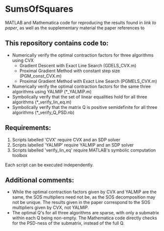 # SumsOfSquares
MATLAB and Mathematica code for reproducing the results found in _link to paper_, as well as the supplementary material the paper references to
  
## This repository contains code to:
- Numerically verify the optimal contraction factors for three algorithms using CVX
  - Gradient Descent with Exact Line Search (GDELS_CVX.m)
  - Proximal Gradient Method with constant step size (PGM_const_CVX.m)
  - Proximal Gradient Method with Exact Line Search (PGMELS_CVX.m)
- Numerically verify the optimal contraction factors for the same three algorithms using YALMIP (*_YALMIP.m)
- Symbolically verify that the set of linear equalities hold for all three algorithms (*_verify_lin_eq.m)
- Symbolically verify that the matrix Q is positive semidefinite for all three algorithms (*_verify_Q_PSD.nb)

## Requirements:
1. Scripts labelled 'CVX' require CVX and an SDP solver
2. Scripts labelled 'YALMIP' require YALMIP and an SDP solver
3. Scripts labelled 'verify_lin_eq' require MATLAB's symbolic computation toolbox

Each script can be executed independently.

## Additional comments:
- While the optimal contraction factors given by CVX and YALMIP are the same, the SOS multipliers need not be, as the SOS decomposition may not be unique. The results given in the paper correspond to the SOS multipliers given by CVX, not YALMIP.
- The optimal Q's for all three algorithms are sparse, with only a submatrix within each Q being non-empty. The Mathematica code directly checks for the PSD-ness of the submatrix, instead of the full Q.
